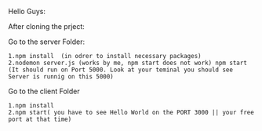 Hello Guys: 


After cloning the prject: 

Go to the server Folder: 

    1.npm install  (in odrer to install necessary packages)
    2.nodemon server.js (works by me, npm start does not work) npm start (It should run on Port 5000. Look at your teminal you should see Server is runnig on this 5000)


Go to the client Folder 

    1.npm install 
    2.npm start( you have to see Hello World on the PORT 3000 || your free port at that time)
